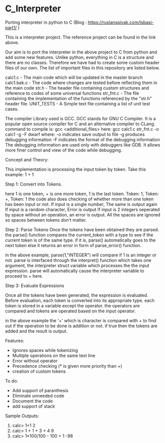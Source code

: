 # C_Interpreter
Porting interpreter in python to C (Blog : https://ruslanspivak.com/lsbasi-part1/ )

This is a interpreter project. The reference project can be found in the link above.

Our aim is to port the interpreter in the above project to C from python and add some new features. Unlike python, everything in C is a
structure and there are no classes. Therefore we have had to create some custom header files of our own. The list of important files in this repository are listed below.

calc1.c     - The main code which will be updated in the master branch
calc1.bak.c - The code where changes are tested before reflecting them in the main code
str.h       - The header file containing custom structures and reference to codes of some universal functions
str_fnt.c   - The file containing the implementation of the functions referenced by the "str.h" header file.
UNIT_TESTS  - A Simple text file containing a list of unit test cases.

The compiler Library used is GCC. GCC stands for GNU C Compiler. It is a popular open source compiler for C and an alternative compiler to CLang.
command to compile is:
  gcc <filename> <additional_files> <options>
  here: gcc calc1.c str_fnt.c -o calc1 -g -F dwarf
  where: -o indicates save output to file
         -g produces debugging information
         -F indicates the format of the debugging information
          The debugging information are used only with debuggers like GDB. It allows more finer control and view of the code while debugging.

Concept and Theory:

This implementation is processing the input token by token.
Take this example: 1 + 1

Step 1: Convert into Tokens.

here 1 is one token, + is one more token, 1 is the last token.
  Token: 1, Token: +, Token: 1
the code also does checking of whether more than one token has been input or not.
  If input is a single number, The same is output again
  If input is a random character, Error is output
  If input is 2 integers seperated by space without an operation, an error is output.
  All the spaces are ignored so spaces between tokens don't matter.
 
Step 2: Parse Tokens
Once the tokens have been obtained they are parsed. the parse() function compares the current_token with a type to see if the current
token is of the same type. if it is, parse() automatically goes to the next token else it returns an error in form of parse_error() function.

in the above example, parse(1,"INTEGER") will compare if 1 is an integer or not.
parse is interfaced through the interpret() function which takes one argument, the interpreter struct variable which processes the the input expression.
parse will automatically cause the interpreter variable to proceed to + here.

Step 3: Evaluate Expressions

Once all the tokens have been generated, the expression is evaluated. Before evaluation, each token is converted into its appropriate type.
each token is stored in a variable except the operator.
the operators are compared and tokens are operated based on the input operator.

in the above example the '+' which is character is compared with + to find out if the operation to be done is addition or not.
if true then the tokens are added and the result is output.


Features:
  - Ignores spaces while tokenizing
  - Multiple operations on the same text line
  - Error without operator
  - Precedence checking (* is given more priority than +)
  - creation of custom tokens
  
To do:
  - Add support of paranthesis
  - Eliminate unneeded code
  - Document the code
  - add support of stack

Sample Outputs:

1. calc> 1+1
   2
2. calc> 1 + 1 + 3 + 4
   9
3. calc> 1*100/100 - 100 + 1
   -98


